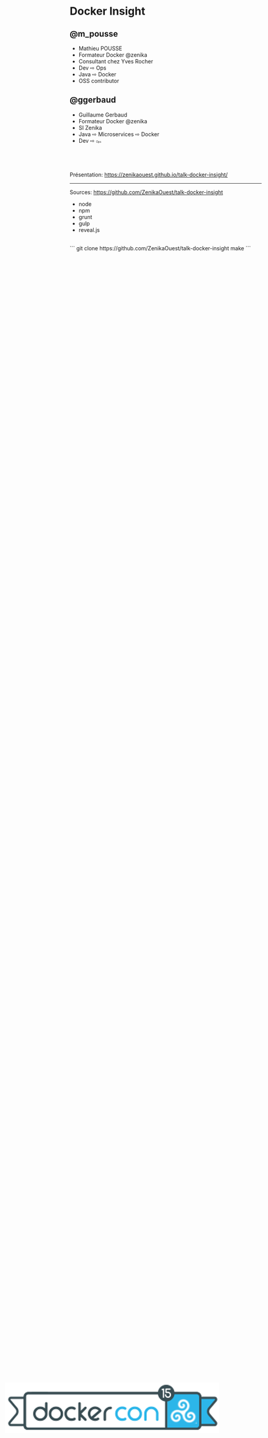 # Docker Insight

<figure style="position: absolute; bottom: 150px; right: 300px; with: 100%">
    <img src="ressources/dockercon-bzh.3de4c2e4.png" alt="Logo Docker"/>
</figure>

<!-- .slide: class="page-title" -->



## @m_pousse

- Mathieu POUSSE
- Formateur Docker @zenika
- Consultant chez Yves Rocher
- Dev ⇨ Ops
- Java ⇨ Docker
- OSS contributor



## @ggerbaud

- Guillaume Gerbaud
- Formateur Docker @zenika
- SI Zenika
- Java ⇨ Microservices ⇨ Docker
- Dev ⇨ <span style="font-size: 0.5em">Ops</span>



## &nbsp;

Présentation: https://zenikaouest.github.io/talk-docker-insight/ 

<hr/>

Sources: https://github.com/ZenikaOuest/talk-docker-insight

 - node
 - npm
 - grunt
 - gulp
 - reveal.js

<br/>
```
git clone https://github.com/ZenikaOuest/talk-docker-insight
make
```


